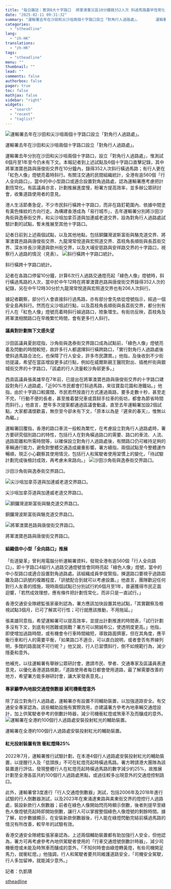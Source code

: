 ```yaml
---
title: "每日雜誌｜實測8大十字路口  將軍澳重災區10分鐘錄352人次 斜過馬路盡早恆常化 加速建構易行城市"
date: "2025-02-11 09:31:32"
summary: "運輸署去年在沙田和尖沙咀兩個十字路口設立「對角行人過路處」。       運輸署去年分別在沙..."
categories:
  - "stheadline"
lang:
  - "zh-HK"
translations:
  - "zh-HK"
tags:
  - "stheadline"
menu: ""
thumbnail: ""
lead: ""
comments: false
authorbox: false
pager: true
toc: false
mathjax: false
sidebar: "right"
widgets:
  - "search"
  - "recent"
  - "taglist"
---
```


![運輸署去年在沙田和尖沙咀兩個十字路口設立「對角行人過路處」。](https://image.stheadline.com/f/680p0/0x0/100/none/cca80c521628aeab9c1842321e31f1bf/stheadline/inewsmedia/20250211/_2025021109251623018.jpg)

運輸署去年在沙田和尖沙咀兩個十字路口設立「對角行人過路處」。




運輸署去年分別在沙田和尖沙咀兩個十字路口，設立「對角行人過路處」，惟測試6個月至1年至今仍未有下文。本報記者到上述試點及6個十字路口直擊記錄，其中將軍澳寶邑路與唐俊街交界在10分鐘內，錄得352人次斜行橫過馬路；有行人更在「紅色人像」燈號亮着時斜行。有關注交通的民間組織統計，全港有逾560個「行人全向路口」，當中的中小型路口或適合設置對角過路處，認為運輸署應考慮把計劃恆常化。有區議員亦言，計劃推展進度慢，盼署方提高效率，並多辦公眾研討會，收集道路使用者的意見。

港人生活節奏急促，不少市民斜行橫跨十字路口，而非在路釘範圍內、依據中間塗有黃色條紋的方向行走。為構建香港成為「易行城市」，去年運輸署分別將沙田沙角街與逸泰街交界，和尖沙咀加拿芬道與加連威老道交界，設為對角行人過路處試驗計劃的試點，暫未推展至其他十字路口。

記者日前到上述兩個試點，以及其他地點，包括銅鑼灣波斯富街與駱克道交界、將軍澳寶邑路與唐俊街交界、九龍灣常悅道與宏照道交界、荔枝角長順街與長荔街交界、深水埗長沙灣道與欽州街交界，以及大埔安慈路與安祥路交界的十字路口，視察行人過路的情況（見表）。
 ![斜行橫跨十字路口統計。](https://image.hkhl.hk/f/1024p0/0x0/100/none/37967bf5c81adaa5097d5cf8c883edcf/2025-02/173923539648649.jpg)


斜行橫跨十字路口統計。




記者在各路口停留10分鐘，計算6次行人過路交通燈亮起「綠色人像」燈號時，斜行橫過馬路的人次，當中於中午12時在將軍澳寶邑路與唐俊街交界錄得352人次的紀錄，另在中午12時30分於九龍灣常悅道與宏照道交界也有206人次斜行。

據記者觀察，部分行人會直接斜行過馬路，亦有部分會先依從燈號指示，經過一個安全島再斜行。然而在尖沙咀試行點，以及荔枝角長順街與長荔街交界，都分別有行人在「紅色人像」燈號亮着時斜行越過路口，險象環生。有街坊反映，荔枝角及將軍澳相關路口在早晚繁忙時間，會有更多行人斜行。

#### 議員對計劃無下文感失望

沙田區議員夏劍琨指，沙角街與逸泰街交界路口成為試點前，「綠色人像」燈號亮着及閃動的時間較短，故許多行人都選擇斜行橫跨路口，「實行對角行人過路處後使斜過馬路合法化，也保障了行人安全，許多市民讚賞。」他指，及後收到不少街坊提議，希望在當區增設更多試行點，例如在威爾斯親王醫院對出、插桅杆街與銀城街交界的十字路口，「該處的行人流量較沙角邨更多。」

西貢區議員張美雄早在7年前，已提出在將軍澳寶邑路與唐俊街交界的十字路口建設對角行人過路處，「近90%市民都會打斜過馬路，來往寶盈花園和港鐵站。」他指，由於十字路口較廣闊，市民若然按直行方式連過兩路，要多走數十秒，甚至走不完，「行動不便的長者，甚至推着嬰兒車或買餸手拉車的街坊，都會為節省時間而斜行。」他直言，歷年多次提案都通過區議會動議，直至去年運輸署加設2個試點，大家都滿懷歡喜，無奈至今卻未有下文，「原本以為是『遲來的春天』，惟無以為繼。」

運輸署回覆指，香港的路口車流一般較為繁忙，在考慮設立對角行人過路處時，署方要研究個別路口的特性，包括行人在對角橫過路口的需要、路口的車流、人流、過路距離和所需時間等，以確保設立對角行人過路處後，有關路口仍可維持足夠的車輛通行能力，避免對整體交通造成嚴重影響。署方續指，兩個試點至今整體運作暢順，現正小心觀察其使用情況，包括行人和駕駛者使用習慣上的變化，「待試驗計劃完成後檢討成效，再考慮未來路向。」
 ![沙田沙角街與逸泰街交界路口。](https://image.hkhl.hk/f/1024p0/0x0/100/none/cf35532b1087d9ab700a8c12438abb7f/2025-02/__1.jpg)


沙田沙角街與逸泰街交界路口。



 ![尖沙咀加拿芬道與加連威老道交界路口。](https://image.hkhl.hk/f/1024p0/0x0/100/none/09941b0a437c6f7871c922aa283bef62/2025-02/___2.jpg)


尖沙咀加拿芬道與加連威老道交界路口。



 ![銅鑼灣波斯富街與駱克道交界路口。](https://image.hkhl.hk/f/1024p0/0x0/100/none/5cf43ab1b4d7c684d189ab7053c0c5f9/2025-02/___3.jpg)


銅鑼灣波斯富街與駱克道交界路口。



 ![將軍澳寶邑路與唐俊街交界路口。](https://image.hkhl.hk/f/1024p0/0x0/100/none/3049f1242952258748c49cb5a97990d0/2025-02/___4.jpg)


將軍澳寶邑路與唐俊街交界路口。




#### 組織倡中小型「全向路口」推展

「街道變革」曾利用電腦分析運輸署資料，發現全港有逾560個「行人全向路口」，即十字路口4組行人過路交通燈號皆會同時亮起「綠色人像」燈號，當中的中小型路口或適合設置對角過路處。該組織成員李俊賢指，揀選路口要視乎過路距離及路口訊號的複雜程度，「訊號配合到就可以考慮設置。」他直言，團隊歡迎任何對行人友善的措施，現時兩個試點已分別試行約6個月至1年，普遍獲得市民正面迴響，「若然成效理想，應有條件把計劃恆常化，而非只是一直試行。」

香港交通安全隊總監張家豪則認為，署方應該加快設置其他試點，「其實觀察及檢視試點3個月，已可了解其可行性；可行就應該推動，不用拖延。」

張美雄同意指，希望運輸署可以提高效率，並提出計劃推進的時間表，「試行計劃多沒有下文，到底有何困難或挑戰？署方可以開誠布公，使透明度更高。」他指，即使增加過路時間，或有機會令行車時間縮短，導致路面擠塞，但在其角度，應平衡行車和行人的需要平衡，「如果路口不適合，可以直白說明，或者會否有界線列明，多闊的路面就不可行呢？」他又說，行人已習慣斜行，倒不如規範行為，減少隱憂和意外。

他補充，以往運輸署有舉辦公眾研討會，邀請市民、學者、交通專家及區議員表達意見，以優化香港道路規劃，「道路使用者每日都會使用道路，最了解需要改善的地方，希望署方能多辦研討會，讓大家發表意見。」

#### 專家籲學內地設交通燈倒數器 減司機衝燈意外

除了設立對角行人過路處，運輸署亦有設置不同輔助裝置，以加強道路安全。有交通安全專家認為，該些輔助設施有實際效用，亦建議署方參考內地車輛交通燈設計，加上供駕駛者參考的倒數計時器，減少司機衝紅燈或煞車不及而釀成的意外。
 ![運輸署在全港約100個行人過路處安裝投射紅光的輔助裝置。](https://image.hkhl.hk/f/1024p0/0x0/100/none/36357c3fd4674ce628bd798a360df29b/2025-02/getImage.jpg)


運輸署在全港約100個行人過路處安裝投射紅光的輔助裝置。




#### 紅光投射裝置有效 衝紅燈降25%

2022年7月，運輸署推行試驗計劃，在本港4個行人過路處安裝投射紅光的輔助裝置，以提醒行人及「低頭族」不可在紅燈亮起時橫過馬路。署方聘請港大團隊為該裝置進行評估，發現整體行人在紅燈亮起時橫過馬路的數字減少約25%，故推展計劃至全港各區共約100個行人過路處黑點，或過往較多出現意外的交通燈控制路口。

此外，運輸署曾3度進行「行人交通燈倒數器」測試，包括2006年及2018年進行試驗的行人倒數器測試，以及2023年在東涌達東路與美東街交界的燈控行人過路處，裝設新款行人倒數器；前者在綠色人像開始閃亮時顯示倒數，後者則提早至綠色人像燈號亮起時即開始倒數，讓行人可以掌握整個綠色人像燈號的剩餘時間。據了解，初步數據顯示，在安裝新款倒數器後，行人能在綠燈閃動完結前橫過馬路的情況有所改善，較早年的試驗有效。

香港交通安全隊總監張家豪認為，上述兩個輔助裝置都有助加強行人安全，但他認為，署方可再考慮參考內地供駕駛者使用的「行車交通燈號倒數計時器」，減少司機衝燈或未能及時煞車而釀成的意外，「不知何時會由綠燈轉黃燈，有些司機開足馬力，就衝紅燈。」他強調，行人和駕駛者要共同維護道路安全，「司機安全駕駛，行人多加留神，就能減少意外。」

記者：仇凱瑭

[stheadline](https://std.stheadline.com/realtime/article/2052015/即時-港聞-每日雜誌-實測8大十字路口-將軍澳重災區10分鐘錄352人次-斜過馬路盡早恆常化-加速建構易行城市)
